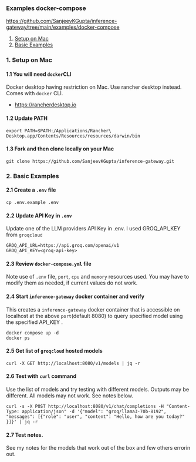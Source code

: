### Examples docker-compose

https://github.com/SanjeevKGupta/inference-gateway/tree/main/examples/docker-compose

1. [Setup on Mac](#1-setup-on-mac)
2. [Basic Examples](#2-basic-examples)


### 1. Setup on Mac
#### 1.1 You will need `docker`CLI 
Docker desktop having restriction on Mac. Use rancher desktop instead. Comes with `docker` CLI.
- https://rancherdesktop.io
#### 1.2 Update PATH
```
export PATH=$PATH:/Applications/Rancher\ Desktop.app/Contents/Resources/resources/darwin/bin
```
#### 1.3 Fork and then clone locally on your Mac 
```
git clone https://github.com/SanjeevKGupta/inference-gateway.git
```
### 2. Basic Examples
#### 2.1 Create a `.env` file
```
cp .env.example .env
```
#### 2.2 Update API Key in `.env`
Update one of the LLM providers API Key in .env. I used GROQ_API_KEY from `groqcloud`
```
GROQ_API_URL=https://api.groq.com/openai/v1
GROQ_API_KEY=<groq-api-key>
```
#### 2.3 Review `docker-compose.yml` file
Note use of `.env` file,  `port`, `cpu` and `memory` resources used. You may have to modify them as needed, if current values do not work. 
#### 2.4 Start `inference-gateway` docker container and verify
This creates a `inference-gateway` docker container that is accessible on localhost at the above `port`(default 8080) 
to query specified model using the specified API_KEY . 
```
docker compose up -d
docker ps
```
#### 2.5 Get list of `groqcloud` hosted models
```
curl -X GET http://localhost:8080/v1/models | jq -r
```
#### 2.6 Test with `curl` command
Use the list of models and try testing with different models. Outputs may be different. All models may not work. See notes below.
```
curl -s -X POST http://localhost:8080/v1/chat/completions -H "Content-Type: application/json" -d '{"model": "groq/llama3-70b-8192", "messages": [{"role": "user", "content": "Hello, how are you today?" }]}' | jq -r
```
#### 2.7 Test notes.
See my notes for the models that work out of the box and few others errorin out.





